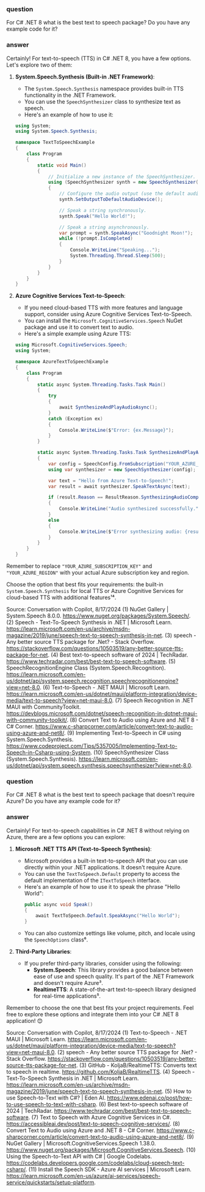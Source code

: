 ### question
For C# .NET 8 what is the best text to speech package?  Do you have any example code for it?

### answer
Certainly! For text-to-speech (TTS) in C# .NET 8, you have a few options. Let's explore two of them:

1. **System.Speech.Synthesis (Built-in .NET Framework)**:
   - The `System.Speech.Synthesis` namespace provides built-in TTS functionality in the .NET Framework.
   - You can use the `SpeechSynthesizer` class to synthesize text as speech.
   - Here's an example of how to use it:

    ```csharp
    using System;
    using System.Speech.Synthesis;

    namespace TextToSpeechExample
    {
        class Program
        {
            static void Main()
            {
                // Initialize a new instance of the SpeechSynthesizer.
                using (SpeechSynthesizer synth = new SpeechSynthesizer())
                {
                    // Configure the audio output (use the default audio device).
                    synth.SetOutputToDefaultAudioDevice();

                    // Speak a string synchronously.
                    synth.Speak("Hello World!");

                    // Speak a string asynchronously.
                    var prompt = synth.SpeakAsync("Goodnight Moon!");
                    while (!prompt.IsCompleted)
                    {
                        Console.WriteLine("Speaking...");
                        System.Threading.Thread.Sleep(500);
                    }
                }
            }
        }
    }
    ```

2. **Azure Cognitive Services Text-to-Speech**:
   - If you need cloud-based TTS with more features and language support, consider using Azure Cognitive Services Text-to-Speech.
   - You can install the `Microsoft.CognitiveServices.Speech` NuGet package and use it to convert text to audio.
   - Here's a simple example using Azure TTS:

    ```csharp
    using Microsoft.CognitiveServices.Speech;
    using System;

    namespace AzureTextToSpeechExample
    {
        class Program
        {
            static async System.Threading.Tasks.Task Main()
            {
                try
                {
                    await SynthesizeAndPlayAudioAsync();
                }
                catch (Exception ex)
                {
                    Console.WriteLine($"Error: {ex.Message}");
                }
            }

            static async System.Threading.Tasks.Task SynthesizeAndPlayAudioAsync()
            {
                var config = SpeechConfig.FromSubscription("YOUR_AZURE_SUBSCRIPTION_KEY", "YOUR_AZURE_REGION");
                using var synthesizer = new SpeechSynthesizer(config);

                var text = "Hello from Azure Text-to-Speech!";
                var result = await synthesizer.SpeakTextAsync(text);

                if (result.Reason == ResultReason.SynthesizingAudioCompleted)
                {
                    Console.WriteLine("Audio synthesized successfully.");
                }
                else
                {
                    Console.WriteLine($"Error synthesizing audio: {result.Reason}");
                }
            }
        }
    }
    ```

Remember to replace `"YOUR_AZURE_SUBSCRIPTION_KEY"` and `"YOUR_AZURE_REGION"` with your actual Azure subscription key and region.

Choose the option that best fits your requirements: the built-in `System.Speech.Synthesis` for local TTS or Azure Cognitive Services for cloud-based TTS with additional features¹⁴.

Source: Conversation with Copilot, 8/17/2024
(1) NuGet Gallery | System.Speech 8.0.0. https://www.nuget.org/packages/System.Speech/.
(2) Speech - Text-To-Speech Synthesis in .NET | Microsoft Learn. https://learn.microsoft.com/en-us/archive/msdn-magazine/2019/june/speech-text-to-speech-synthesis-in-net.
(3) speech - Any better source TTS package for .Net? - Stack Overflow. https://stackoverflow.com/questions/10503519/any-better-source-tts-package-for-net.
(4) Best text-to-speech software of 2024 | TechRadar. https://www.techradar.com/best/best-text-to-speech-software.
(5) SpeechRecognitionEngine Class (System.Speech.Recognition). https://learn.microsoft.com/en-us/dotnet/api/system.speech.recognition.speechrecognitionengine?view=net-8.0.
(6) Text-to-Speech - .NET MAUI | Microsoft Learn. https://learn.microsoft.com/en-us/dotnet/maui/platform-integration/device-media/text-to-speech?view=net-maui-8.0.
(7) Speech Recognition in .NET MAUI with CommunityToolkit. https://devblogs.microsoft.com/dotnet/speech-recognition-in-dotnet-maui-with-community-toolkit/.
(8) Convert Text to Audio using Azure and .NET 8 - C# Corner. https://www.c-sharpcorner.com/article/convert-text-to-audio-using-azure-and-net8/.
(9) Implementing Text-to-Speech in C# using System.Speech.Synthesis. https://www.codeproject.com/Tips/5357005/Implementing-Text-to-Speech-in-Csharp-using-System.
(10) SpeechSynthesizer Class (System.Speech.Synthesis). https://learn.microsoft.com/en-us/dotnet/api/system.speech.synthesis.speechsynthesizer?view=net-8.0.


### question
For C# .NET 8 what is the best text to speech package that doesn't require Azure?  Do you have any example code for it?

### answer

Certainly! For text-to-speech capabilities in C# .NET 8 without relying on Azure, there are a few options you can explore:

1. **Microsoft .NET TTS API (Text-to-Speech Synthesis)**:
   - Microsoft provides a built-in text-to-speech API that you can use directly within your .NET applications. It doesn't require Azure.
   - You can use the `TextToSpeech.Default` property to access the default implementation of the `ITextToSpeech` interface.
   - Here's an example of how to use it to speak the phrase "Hello World":
     ```csharp
     public async void Speak()
     {
         await TextToSpeech.Default.SpeakAsync("Hello World");
     }
     ```
   - You can also customize settings like volume, pitch, and locale using the `SpeechOptions` class⁶.

2. **Third-Party Libraries**:
   - If you prefer third-party libraries, consider using the following:
     - **System.Speech**: This library provides a good balance between ease of use and speech quality. It's part of the .NET Framework and doesn't require Azure³.
     - **RealtimeTTS**: A state-of-the-art text-to-speech library designed for real-time applications⁵.

Remember to choose the one that best fits your project requirements. Feel free to explore these options and integrate them into your C# .NET 8 application! 😊

Source: Conversation with Copilot, 8/17/2024
(1) Text-to-Speech - .NET MAUI | Microsoft Learn. https://learn.microsoft.com/en-us/dotnet/maui/platform-integration/device-media/text-to-speech?view=net-maui-8.0.
(2) speech - Any better source TTS package for .Net? - Stack Overflow. https://stackoverflow.com/questions/10503519/any-better-source-tts-package-for-net.
(3) GitHub - KoljaB/RealtimeTTS: Converts text to speech in realtime. https://github.com/KoljaB/RealtimeTTS.
(4) Speech - Text-To-Speech Synthesis in .NET | Microsoft Learn. https://learn.microsoft.com/en-us/archive/msdn-magazine/2019/june/speech-text-to-speech-synthesis-in-net.
(5) How to use Speech-to-Text with C#? | Eden AI. https://www.edenai.co/post/how-to-use-speech-to-text-with-csharp.
(6) Best text-to-speech software of 2024 | TechRadar. https://www.techradar.com/best/best-text-to-speech-software.
(7) Text to Speech with Azure Cognitive Services in C#. https://accessibleai.dev/post/text-to-speech-cognitive-services/.
(8) Convert Text to Audio using Azure and .NET 8 - C# Corner. https://www.c-sharpcorner.com/article/convert-text-to-audio-using-azure-and-net8/.
(9) NuGet Gallery | Microsoft.CognitiveServices.Speech 1.38.0. https://www.nuget.org/packages/Microsoft.CognitiveServices.Speech.
(10) Using the Speech-to-Text API with C# | Google Codelabs. https://codelabs.developers.google.com/codelabs/cloud-speech-text-csharp/.
(11) Install the Speech SDK - Azure AI services | Microsoft Learn. https://learn.microsoft.com/en-us/azure/ai-services/speech-service/quickstarts/setup-platform.
